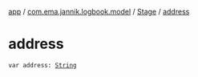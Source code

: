 [app](../../index.md) / [com.ema.jannik.logbook.model](../index.md) / [Stage](index.md) / [address](./address.md)

# address

`var address: `[`String`](https://kotlinlang.org/api/latest/jvm/stdlib/kotlin/-string/index.html)